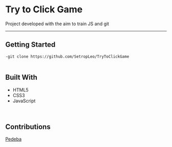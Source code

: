 <h1>Try to Click Game</h1>
<p>Project developed with the aim to train JS and git</p>
<hr>

<h2>Getting Started</h2>
<pre>
<code>-git clone https://github.com/SetropLeo/TryToClickGame
</code>
</pre>

<h2>Built With</h2>
<ul>
<li>HTML5</li>
<li>CSS3</li>
<li>JavaScript</li>
</ul>
<br>
<h2>Contributions</h2>
<a href=https://github.com/pedeba>Pedeba</a>

